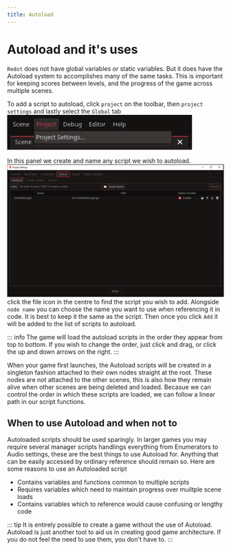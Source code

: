 ```yaml
---
title: Autoload
---
```


# Autoload and it's uses

`Redot` does not have global variables or static variables. But it does have the Autoload system to accomplishes many of the same tasks. This is important for keeping scores between levels, and the progress of the game across multiple scenes.

To add a script to autoload, click `project` on the toolbar, then `project settings` and lastly select the `Global` tab
![Open project settings](../../assets/images/2d-wasteInvader/open-project-settings.png)

In this panel we create and name any script we wish to autoload.
![Add to autoload](../../assets/images/2d-wasteInvader/add-to-autoload.png)
click the file icon in the centre to find the script you wish to add. Alongside `node name` you can choose the name you want to use when referencing it in code. It is best to keep it the same as the script. Then once you click `Add`
it will be added to the list of scripts to autoload.

::: info
The game will load the autoload scripts in the order they appear from top to bottom. If you wish to change the order, just click and drag, or click the up and down arrows on the right.
:::

When your game first launches, the Autoload scripts will be created in a singleton fashion attached to their own nodes straight at the root. These nodes are not attached to the other scenes, this is also how they remain alive when other scenes are being deleted and loaded. Becasue we can control the order in which these scripts are loaded, we can follow a linear path in our script functions.


## When to use Autoload and when not to

Autoloaded scripts should be used sparingly. In larger games you may require several manager scripts handlings everything from Enumerators to Audio settings, these are the best things to use Autoload for.
Anything that can be easily accessed by ordinary reference should remain so. Here are some reasons to use an Autoloaded script

* Contains variables and functions common to multiple scripts
* Requires variables which need to maintain progress over muiltple scene loads
* Contains variables which to reference would cause confusing or lengthy code


::: tip
It is entirely possible to create a game without the use of Autoload. Autoload is just another tool to aid us in creating good game architecture. If you do not feel the need to use them, you don't have to.
:::